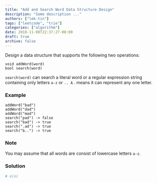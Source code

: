```yaml
---
title: "Add and Search Word Data Structure Design"
description: "Some description ..."
authors: ["lek-tin"]
tags: ["leetcode", "trie"]
categories: ["algorithm"]
date: 2018-11-08T22:37:27-08:00
draft: true
archive: false
---
```

Design a data structure that supports the following two operations:
```
void addWord(word)
bool search(word)
```
`search(word)` can search a literal word or a regular expression string containing only letters `a-z` or `.. A` . means it can represent any one letter.

### Example
```
addWord("bad")
addWord("dad")
addWord("mad")
search("pad") -> false
search("bad") -> true
search(".ad") -> true
search("b..") -> true
```
### Note
You may assume that all words are consist of lowercase letters `a-z`.
### Solution
```python
# o(n)
```